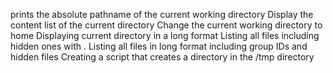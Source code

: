 prints the absolute pathname of the current working directory
Display the content list of the current directory
Change the current working directory to home
Displaying current directory in a long format
Listing all files including hidden ones with .
Listing all files in long format including group IDs and hidden files
Creating a script that creates a directory in the /tmp directory